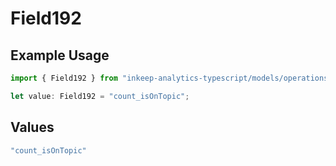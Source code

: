 # Field192

## Example Usage

```typescript
import { Field192 } from "inkeep-analytics-typescript/models/operations";

let value: Field192 = "count_isOnTopic";
```

## Values

```typescript
"count_isOnTopic"
```
